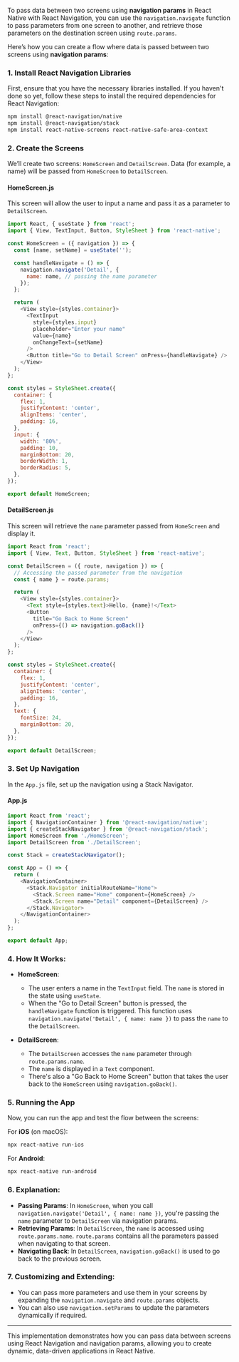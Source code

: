 To pass data between two screens using **navigation params** in React Native with React Navigation, you can use the `navigation.navigate` function to pass parameters from one screen to another, and retrieve those parameters on the destination screen using `route.params`.

Here’s how you can create a flow where data is passed between two screens using **navigation params**:

### 1. **Install React Navigation Libraries**

First, ensure that you have the necessary libraries installed. If you haven't done so yet, follow these steps to install the required dependencies for React Navigation:

```bash
npm install @react-navigation/native
npm install @react-navigation/stack
npm install react-native-screens react-native-safe-area-context
```

### 2. **Create the Screens**

We’ll create two screens: `HomeScreen` and `DetailScreen`. Data (for example, a name) will be passed from `HomeScreen` to `DetailScreen`.

#### **HomeScreen.js**
This screen will allow the user to input a name and pass it as a parameter to `DetailScreen`.

```javascript
import React, { useState } from 'react';
import { View, TextInput, Button, StyleSheet } from 'react-native';

const HomeScreen = ({ navigation }) => {
  const [name, setName] = useState('');

  const handleNavigate = () => {
    navigation.navigate('Detail', {
      name: name, // passing the name parameter
    });
  };

  return (
    <View style={styles.container}>
      <TextInput
        style={styles.input}
        placeholder="Enter your name"
        value={name}
        onChangeText={setName}
      />
      <Button title="Go to Detail Screen" onPress={handleNavigate} />
    </View>
  );
};

const styles = StyleSheet.create({
  container: {
    flex: 1,
    justifyContent: 'center',
    alignItems: 'center',
    padding: 16,
  },
  input: {
    width: '80%',
    padding: 10,
    marginBottom: 20,
    borderWidth: 1,
    borderRadius: 5,
  },
});

export default HomeScreen;
```

#### **DetailScreen.js**
This screen will retrieve the `name` parameter passed from `HomeScreen` and display it.

```javascript
import React from 'react';
import { View, Text, Button, StyleSheet } from 'react-native';

const DetailScreen = ({ route, navigation }) => {
  // Accessing the passed parameter from the navigation
  const { name } = route.params;

  return (
    <View style={styles.container}>
      <Text style={styles.text}>Hello, {name}!</Text>
      <Button
        title="Go Back to Home Screen"
        onPress={() => navigation.goBack()}
      />
    </View>
  );
};

const styles = StyleSheet.create({
  container: {
    flex: 1,
    justifyContent: 'center',
    alignItems: 'center',
    padding: 16,
  },
  text: {
    fontSize: 24,
    marginBottom: 20,
  },
});

export default DetailScreen;
```

### 3. **Set Up Navigation**

In the `App.js` file, set up the navigation using a Stack Navigator.

#### **App.js**
```javascript
import React from 'react';
import { NavigationContainer } from '@react-navigation/native';
import { createStackNavigator } from '@react-navigation/stack';
import HomeScreen from './HomeScreen';
import DetailScreen from './DetailScreen';

const Stack = createStackNavigator();

const App = () => {
  return (
    <NavigationContainer>
      <Stack.Navigator initialRouteName="Home">
        <Stack.Screen name="Home" component={HomeScreen} />
        <Stack.Screen name="Detail" component={DetailScreen} />
      </Stack.Navigator>
    </NavigationContainer>
  );
};

export default App;
```

### 4. **How It Works:**

- **HomeScreen**: 
  - The user enters a name in the `TextInput` field. The `name` is stored in the state using `useState`.
  - When the "Go to Detail Screen" button is pressed, the `handleNavigate` function is triggered. This function uses `navigation.navigate('Detail', { name: name })` to pass the `name` to the `DetailScreen`.
  
- **DetailScreen**:
  - The `DetailScreen` accesses the `name` parameter through `route.params.name`.
  - The `name` is displayed in a `Text` component.
  - There's also a "Go Back to Home Screen" button that takes the user back to the `HomeScreen` using `navigation.goBack()`.

### 5. **Running the App**

Now, you can run the app and test the flow between the screens:

For **iOS** (on macOS):
```bash
npx react-native run-ios
```

For **Android**:
```bash
npx react-native run-android
```

### 6. **Explanation:**

- **Passing Params**: In `HomeScreen`, when you call `navigation.navigate('Detail', { name: name })`, you're passing the `name` parameter to `DetailScreen` via navigation params.
- **Retrieving Params**: In `DetailScreen`, the `name` is accessed using `route.params.name`. `route.params` contains all the parameters passed when navigating to that screen.
- **Navigating Back**: In `DetailScreen`, `navigation.goBack()` is used to go back to the previous screen.

### 7. **Customizing and Extending**:
- You can pass more parameters and use them in your screens by expanding the `navigation.navigate` and `route.params` objects.
- You can also use `navigation.setParams` to update the parameters dynamically if required.

---

This implementation demonstrates how you can pass data between screens using React Navigation and navigation params, allowing you to create dynamic, data-driven applications in React Native.